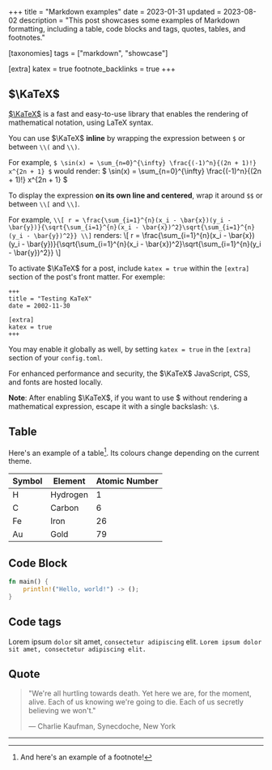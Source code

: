+++
title = "Markdown examples"
date = 2023-01-31
updated = 2023-08-02
description = "This post showcases some examples of Markdown formatting, including a table, code blocks and tags, quotes, tables, and footnotes."

[taxonomies]
tags = ["markdown", "showcase"]

[extra]
katex = true
footnote_backlinks = true
+++

## $\KaTeX$

[$\KaTeX$](https://katex.org/) is a fast and easy-to-use library that enables the rendering of mathematical notation, using LaTeX syntax.

You can use $\KaTeX$ **inline** by wrapping the expression between `$` or between `\\(` and `\\)`.

For example, `$ \sin(x) = \sum_{n=0}^{\infty} \frac{(-1)^n}{(2n + 1)!} x^{2n + 1} $` would render: $ \sin(x) = \sum_{n=0}^{\infty} \frac{(-1)^n}{(2n + 1)!} x^{2n + 1} $

To display the expression **on its own line and centered**, wrap it around `$$` or between `\\[` and `\\]`.

For example, `\\[ r = \frac{\sum_{i=1}^{n}(x_i - \bar{x})(y_i - \bar{y})}{\sqrt{\sum_{i=1}^{n}(x_i - \bar{x})^2}\sqrt{\sum_{i=1}^{n}(y_i - \bar{y})^2}} \\]` renders: \\[ r = \frac{\sum_{i=1}^{n}(x_i - \bar{x})(y_i - \bar{y})}{\sqrt{\sum_{i=1}^{n}(x_i - \bar{x})^2}\sqrt{\sum_{i=1}^{n}(y_i - \bar{y})^2}} \\]

To activate $\KaTeX$ for a post, include `katex = true` within the `[extra]` section of the post's front matter. For exemple:

```toml,hl_lines=5-6
+++
title = "Testing KaTeX"
date = 2002-11-30

[extra]
katex = true
+++
```

You may enable it globally as well, by setting `katex = true` in the `[extra]` section of your `config.toml`.

For enhanced performance and security, the $\KaTeX$ JavaScript, CSS, and fonts are hosted locally.

**Note**: After enabling $\KaTeX$, if you want to use \$ without rendering a mathematical expression, escape it with a single backslash: `\$`.

## Table

Here's an example of a table[^1]. Its colours change depending on the current theme.

| Symbol  | Element | Atomic Number |
|---------|---------|---------------|
| H       | Hydrogen| 1             |
| C       | Carbon  | 6             |
| Fe      | Iron    | 26            |
| Au      | Gold    | 79            |

## Code Block

```rust
fn main() {
    println!("Hello, world!") -> ();
}
```

## Code tags

Lorem ipsum `dolor` sit amet, `consectetur adipiscing` elit.
`Lorem ipsum dolor sit amet, consectetur adipiscing elit.`

## Quote

> "We're all hurtling towards death. Yet here we are, for the moment, alive. Each of us knowing we're going to die. Each of us secretly believing we won't."
>
> — Charlie Kaufman, Synecdoche, New York

<hr>

[^1]: And here's an example of a footnote!
